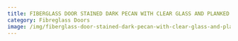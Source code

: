 ```yaml
---
title: FIBERGLASS DOOR STAINED DARK PECAN WITH CLEAR GLASS AND PLANKED BOTTOM PANEL
category: Fibreglass Doors
image: /img/fiberglass-door-stained-dark-pecan-with-clear-glass-and-planked-bottom-panel.jpg
---
```


